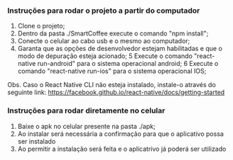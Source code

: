 ### Instruções para rodar o projeto a partir do computador

1. Clone o projeto;
2. Dentro da pasta ./SmartCoffee execute o comando "npm install";
3. Conecte o celular ao cabo usb e o mesmo ao computador;
4. Garanta que as opções de desenvolvedor estejam habilitadas e que o modo de depuração esteja acionado;
5 Execute o comando "react-native run-android" para o sistema operacional android;
6 Execute o comando "react-native run-ios" para o sistema operacional IOS;


Obs. Caso o React Native CLI não esteja instalado, instale-o através do seguinte link: https://facebook.github.io/react-native/docs/getting-started

### Instruções para rodar diretamente no celular

1. Baixe o apk no celular presente na pasta ./apk;
2. Ao instalar será necessária a confirmação para que o aplicativo possa ser instalado
3. Ao permitir a instalação será feita e o aplicatrivo já poderá ser utilizado

